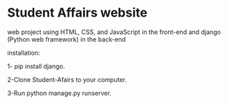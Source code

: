# Student Affairs website

web project using HTML, CSS, and JavaScript in the front-end and django (Python web framework) in the back-end

installation:

1- pip install django.

2-Clone Student-Afairs to your computer. 

3-Run python manage.py runserver. 
